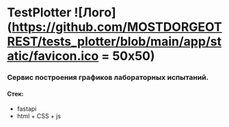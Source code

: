 # TestPlotter ![Лого](https://github.com/MOSTDORGEOTREST/tests_plotter/blob/main/app/static/favicon.ico = 50x50)

### Сервис построения графиков лабораторных испытаний.

#### Стек:
* fastapi
* html + CSS + js

